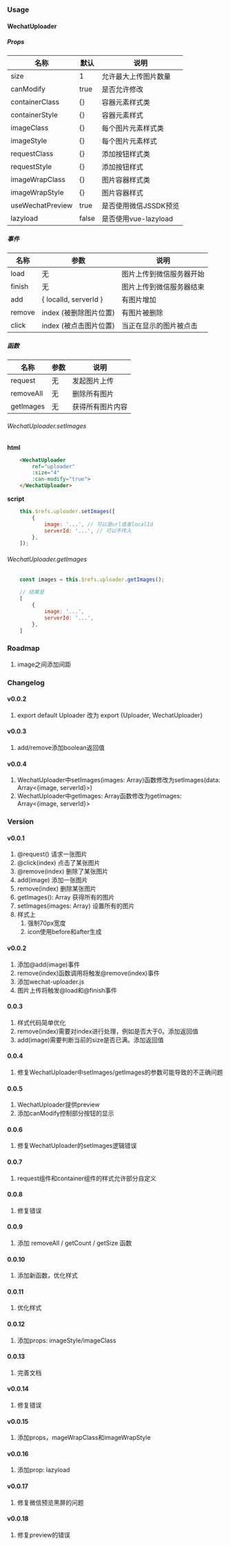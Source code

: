 ### Usage

#### WechatUploader

##### Props

|名称|默认|说明|
|---|---|---|
|size|1|允许最大上传图片数量|
|canModify|true|是否允许修改|
|containerClass|\{\}|容器元素样式类|
|containerStyle|\{\}|容器元素样式|
|imageClass|\{\}|每个图片元素样式类|
|imageStyle|\{\}|每个图片元素样式|
|requestClass|\{\}|添加按钮样式类|
|requestStyle|\{\}|添加按钮样式|
|imageWrapClass|\{\}|图片容器样式类|
|imageWrapStyle|\{\}|图片容器样式|
|useWechatPreview|true|是否使用微信JSSDK预览|
|lazyload|false|是否使用vue-lazyload|

##### 事件

|名称|参数|说明|
|---|---|---|
|load|无|图片上传到微信服务器开始|
|finish|无|图片上传到微信服务器结束|
|add| \{ localId, serverId \} |有图片增加|
|remove|index (被删除图片位置)|有图片被删除|
|click|index (被点击图片位置)|当正在显示的图片被点击|

##### 函数

|名称|参数|说明|
|---|---|---|
|request|无|发起图片上传|
|removeAll|无|删除所有图片|
|getImages|无|获得所有图片内容|

###### WechatUploader.setImages

__html__

```html
	<WechatUploader
		ref="uploader"
		:size="4"
		:can-modify="true">
	</WechatUploader>
```

__script__

```javascript
	this.$refs.uploader.setImages([
		{
			image: '...', // 可以是url或者localId
			serverId: '...', // 可以不传入
		},
	]);
```

###### WechatUploader.getImages

```javascript
	const images = this.$refs.uploader.getImages();

	// 结果是
	[
		{
			image: '...',
			serverId: '...',
		},
	]
```

### Roadmap

1. image之间添加间距

### Changelog

#### v0.0.2

1. export default Uploader 改为 export {Uploader, WechatUploader}

#### v0.0.3

1. add/remove添加boolean返回值

#### v0.0.4

1. WechatUploader中setImages(images: Array<image>)函数修改为setImages(data: Array<{image, serverId}>)
2. WechatUploader中getImages: Array<image>函数修改为getImages: Array<{image, serverId}>

### Version

#### v0.0.1

1. @request() 请求一张图片
1. @click(index) 点击了某张图片
1. @remove(index) 删除了某张图片
1. add(image) 添加一张图片
1. remove(index) 删除某张图片
1. getImages(): Array<image> 获得所有的图片
1. setImages(images: Array<image>) 设置所有的图片
1. 样式上
	1. 强制70px宽度
	1. icon使用before和after生成

#### v0.0.2

1. 添加@add(image)事件
1. remove(index)函数调用将触发@remove(index)事件
1. 添加wechat-uploader.js
1. 图片上传将触发@load和@finish事件

#### 0.0.3

1. 样式代码简单优化
1. remove(index)需要对index进行处理，例如是否大于0。添加返回值
1. add(image)需要判断当前的size是否已满。添加返回值

#### 0.0.4

1. 修复WechatUploader中setImages/getImages的参数可能导致的不正确问题

#### 0.0.5

1. WechatUploader提供preview
1. 添加canModify控制部分按钮的显示

#### 0.0.6

1. 修复WechatUploader的setImages逻辑错误

#### 0.0.7

1. request组件和container组件的样式允许部分自定义

#### 0.0.8

1. 修复错误

#### 0.0.9

1. 添加 removeAll / getCount / getSize 函数

#### 0.0.10

1. 添加新函数，优化样式

#### 0.0.11

1. 优化样式

#### 0.0.12

1. 添加props: imageStyle/imageClass

#### 0.0.13

1. 完善文档

#### v0.0.14

1. 修复错误

#### v0.0.15

1. 添加props，mageWrapClass和imageWrapStyle

#### v0.0.16

1. 添加prop: lazyload

#### v0.0.17

1. 修复微信预览黑屏的问题

#### v0.0.18

1. 修复preview的错误